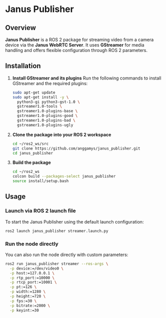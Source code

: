 # Janus Publisher

## Overview

**Janus Publisher** is a ROS 2 package for streaming video from a camera device via the **Janus WebRTC Server**.
It uses **GStreamer** for media handling and offers flexible configuration through ROS 2 parameters.

## Installation

1. **Install GStreamer and its plugins**
   Run the following commands to install GStreamer and the required plugins:

   ```bash
   sudo apt-get update
   sudo apt-get install -y \
     python3-gi python3-gst-1.0 \
     gstreamer1.0-tools \
     gstreamer1.0-plugins-base \
     gstreamer1.0-plugins-good \
     gstreamer1.0-plugins-bad \
     gstreamer1.0-plugins-ugly
   ```

2. **Clone the package into your ROS 2 workspace**

   ```bash
   cd ~/ros2_ws/src
   git clone https://github.com/anggamys/janus_publisher.git
   cd janus_publisher
   ```

3. **Build the package**

   ```bash
   cd ~/ros2_ws
   colcon build --packages-select janus_publisher
   source install/setup.bash
   ```

## Usage

### Launch via ROS 2 launch file

To start the Janus Publisher using the default launch configuration:

```bash
ros2 launch janus_publisher streamer.launch.py
```

### Run the node directly

You can also run the node directly with custom parameters:

```bash
ros2 run janus_publisher streamer --ros-args \
  -p device:=/dev/video0 \
  -p host:=127.0.0.1 \
  -p rtp_port:=10000 \
  -p rtcp_port:=10001 \
  -p pt:=126 \
  -p width:=1280 \
  -p height:=720 \
  -p fps:=30 \
  -p bitrate:=2000 \
  -p keyint:=30
```
